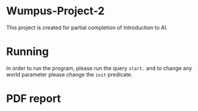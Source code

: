 # Wumpus-Project-2
This project is created for partial completion of Introduction to AI.
# Running
In order to run the program, please run the query ``` start. ``` and to change any world parameter please change the ```init``` predicate.
# PDF report
